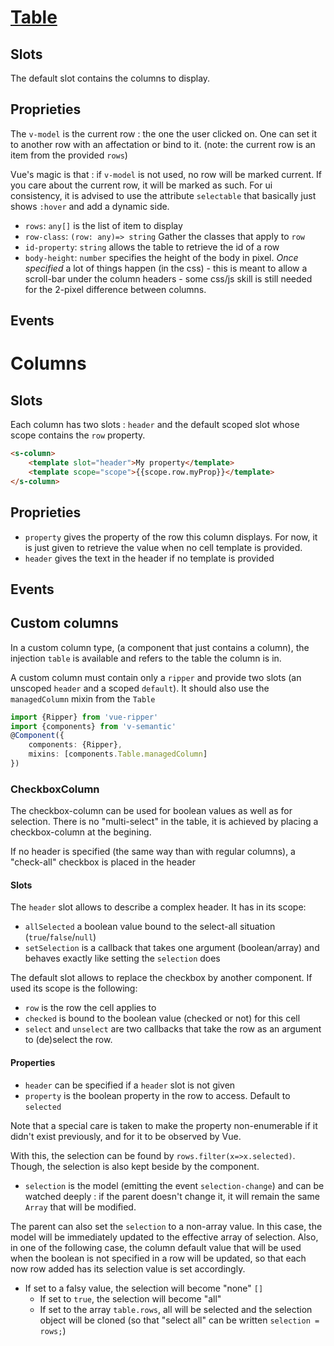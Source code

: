 # [Table](https://semantic-ui.com/collections/table.html)
## Slots
The default slot contains the columns to display.
## Proprieties
The `v-model` is the current row : the one the user clicked on. One can set it to another row with an affectation or bind to it. (note: the current row is an item from the provided `rows`)

Vue's magic is that : if `v-model` is not used, no row will be marked current. If you care about the current row, it will be marked as such. For ui consistency, it is advised to use the attribute `selectable` that basically just shows `:hover` and add a dynamic side.
- `rows`: `any[]` is the list of item to display
- `row-class`: `(row: any)=> string` Gather the classes that apply to `row`
- `id-property`: `string` allows the table to retrieve the id of a row
- `body-height`: `number` specifies the height of the body in pixel. *Once specified* a lot of things happen (in the css) - this is meant to allow a scroll-bar under the column headers - some css/js skill is still needed for the 2-pixel difference between columns.
## Events

# Columns
## Slots
 Each column has two slots : `header` and the default scoped slot whose scope contains the `row` property.
```html
<s-column>
	<template slot="header">My property</template>
	<template scope="scope">{{scope.row.myProp}}</template>
</s-column>
```

## Proprieties
- `property` gives the property of the row this column displays. For now, it is just given to retrieve the value when no cell template is provided.
- `header` gives the text in the header if no template is provided
## Events

## Custom columns
In a custom column type, (a component that just contains a column), the injection `table` is available and refers to the table the column is in.

A custom column must contain only a `ripper` and provide two slots (an unscoped `header` and a scoped `default`). It should also use the `managedColumn` mixin from the `Table`

```typescript
import {Ripper} from 'vue-ripper'
import {components} from 'v-semantic'
@Component({
	components: {Ripper},
	mixins: [components.Table.managedColumn]
})
```

### CheckboxColumn

The checkbox-column can be used for boolean values as well as for selection. There is no "multi-select" in the table, it is achieved by placing a checkbox-column at the begining.

If no header is specified (the same way than with regular columns), a "check-all" checkbox is placed in the header
#### Slots
The `header` slot allows to describe a complex header. It has in its scope:
- `allSelected` a boolean value bound to the select-all situation (`true`/`false`/`null`)
- `setSelection` is a callback that takes one argument (boolean/array) and behaves exactly like setting the `selection` does

The default slot allows to replace the checkbox by another component. If used its scope is the following:
- `row` is the row the cell applies to
- `checked` is bound to the boolean value (checked or not) for this cell
- `select` and `unselect` are two callbacks that take the row as an argument to (de)select the row.
#### Properties
- `header` can be specified if a `header` slot is not given
- `property` is the boolean property in the row to access. Default to `selected`

Note that a special care is taken to make the property non-enumerable if it didn't exist previously, and for it to be observed by Vue.

With this, the selection can be found by `rows.filter(x=>x.selected)`. Though, the selection is also kept beside by the component.

- `selection` is the model (emitting the event `selection-change`) and can be watched deeply : if the parent doesn't change it, it will remain the same `Array` that will be modified.

The parent can also set the `selection` to a non-array value. In this case, the model will be immediately updated to the effective array of selection. Also, in one of the following case, the column default value that will be used when the boolean is not specified in a row will be updated, so that each now row added has its selection value is set accordingly.
  - If set to a falsy value, the selection will become "none" `[]`
	- If set to `true`, the selection will become "all"
	- If set to the array `table.rows`, all will be selected and the selection object will be cloned (so that "select all" can be 	written `selection = rows;`)
	